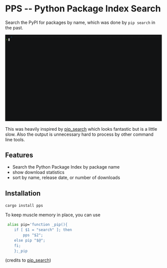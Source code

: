 # PPS -- Python Package Index Search

Search the PyPI for packages by name, which was done by `pip search` in the past.

![Demo](./demo.gif)

This was heavily inspired by [pip_search](https://github.com/victorgarric/pip_search) which looks fantastic but is a little slow. 
Also the output is unnecessary hard to process by other command line tools.


## Features
  * Search the Python Package Index by package name
  * show download statistics
  * sort by name, release date, or number of downloads

## Installation

`cargo install pps`

To keep muscle memory in place, you can use
```bash
 alias pip='function _pip(){
    if [ $1 = "search" ]; then
        pps "$2";
    else pip "$@";
    fi;
    };_pip
```
(credits to [pip_search](https://github.com/victorgarric/pip_search))
